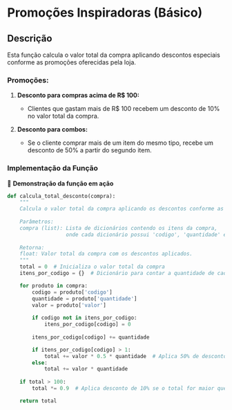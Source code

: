 # Promoções Inspiradoras (Básico)

## Descrição

Esta função calcula o valor total da compra aplicando descontos especiais conforme as promoções oferecidas pela loja.

### Promoções:

1. **Desconto para compras acima de R$ 100:**
   - Clientes que gastam mais de R$ 100 recebem um desconto de 10% no valor total da compra.

2. **Desconto para combos:**
   - Se o cliente comprar mais de um item do mesmo tipo, recebe um desconto de 50% a partir do segundo item.

### Implementação da Função

:rocket: **Demonstração da função em ação**

```python
def calcula_total_desconto(compra):
    """
    Calcula o valor total da compra aplicando os descontos conforme as promoções.
    
    Parâmetros:
    compra (list): Lista de dicionários contendo os itens da compra, 
                   onde cada dicionário possui 'codigo', 'quantidade' e 'valor'.
    
    Retorna:
    float: Valor total da compra com os descontos aplicados.
    """
    total = 0  # Inicializa o valor total da compra
    itens_por_codigo = {}  # Dicionário para contar a quantidade de cada produto

    for produto in compra:
        codigo = produto['codigo']
        quantidade = produto['quantidade']
        valor = produto['valor']
        
        if codigo not in itens_por_codigo:
            itens_por_codigo[codigo] = 0
        
        itens_por_codigo[codigo] += quantidade

        if itens_por_codigo[codigo] > 1:
            total += valor * 0.5 * quantidade  # Aplica 50% de desconto a partir do segundo item
        else:
            total += valor * quantidade
    
    if total > 100:
        total *= 0.9  # Aplica desconto de 10% se o total for maior que R$ 100

    return total

